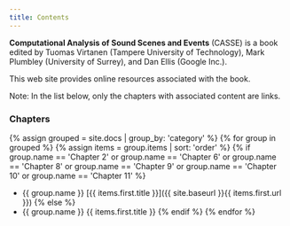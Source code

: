 ```yaml
---
title: Contents
---
```


**Computational Analysis of Sound Scenes and Events**
(CASSE) is a book edited by Tuomas Virtanen (Tampere University of Technology), Mark Plumbley (University of Surrey), and Dan Ellis (Google Inc.).

This web site provides online resources associated with the book.

Note: In the list below, only the chapters with associated content are links.

### Chapters

{% assign grouped = site.docs | group_by: 'category' %}
{% for group in grouped %}
{% assign items = group.items | sort: 'order' %}
{% if group.name == 'Chapter  2' or group.name == 'Chapter  6' or group.name == 'Chapter  8' or group.name == 'Chapter  9' or group.name == 'Chapter 10' or group.name == 'Chapter 11' %}
* {{ group.name }} [{{ items.first.title }}]({{ site.baseurl }}{{ items.first.url }})
{% else %}
* {{ group.name }} {{ items.first.title }}
{% endif %}
{% endfor %}
